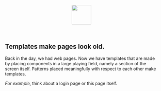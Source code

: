 <center>
  <img src="icons/ds_nomenclature/template.svg" width="64px" />
</center>

&nbsp;

## Templates make pages look old.

Back in the day, we had web pages. Now we have templates that are made by 
placing components in a large playing field, namely a section of the screen 
itself. Patterns placed meaningfully with respect to each other make templates.

_For example_, think about a login page or this page itself.
